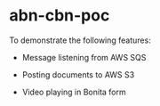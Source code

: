 # abn-cbn-poc

To demonstrate the following features:

- Message listening from AWS SQS

- Posting documents to AWS S3

- Video playing in Bonita form
